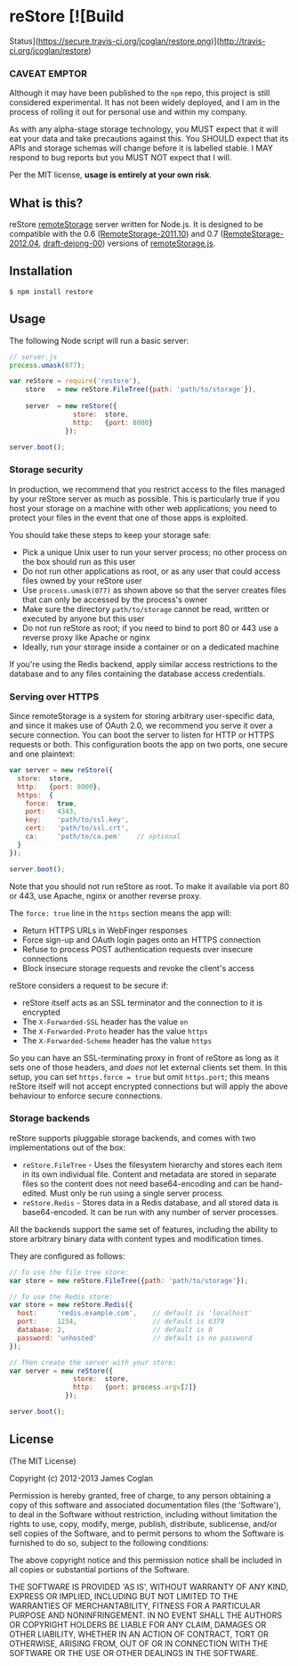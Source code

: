 # reStore [![Build
Status](https://secure.travis-ci.org/jcoglan/restore.png)](http://travis-ci.org/jcoglan/restore)

### CAVEAT EMPTOR

Although it may have been published to the `npm` repo, this project is still
considered experimental. It has not been widely deployed, and I am in the
process of rolling it out for personal use and within my company.

As with any alpha-stage storage technology, you MUST expect that it will eat
your data and take precautions against this. You SHOULD expect that its APIs
and storage schemas will change before it is labelled stable. I MAY respond to
bug reports but you MUST NOT expect that I will.

Per the MIT license, **usage is entirely at your own risk**.

## What is this?

reStore [remoteStorage][1] server written for Node.js. It is designed to be
compatible with the 0.6 ([RemoteStorage-2011.10][2]) and 0.7
([RemoteStorage-2012.04][3], [draft-dejong-00][4]) versions of
[remoteStorage.js][5].

[1]: http://www.w3.org/community/unhosted/wiki/RemoteStorage
[2]: http://www.w3.org/community/unhosted/wiki/RemoteStorage-2011.10
[3]: http://www.w3.org/community/unhosted/wiki/RemoteStorage-2012.04
[4]: http://tools.ietf.org/id/draft-dejong-remotestorage-00.txt
[5]: http://remotestorage.io/


## Installation

```
$ npm install restore
```


## Usage

The following Node script will run a basic server:

```js
// server.js
process.umask(077);

var reStore = require('restore'),
    store   = new reStore.FileTree({path: 'path/to/storage'}),
    
    server  = new reStore({
                store:  store,
                http:   {port: 8000}
              });

server.boot();
```


### Storage security

In production, we recommend that you restrict access to the files managed by
your reStore server as much as possible. This is particularly true if you host
your storage on a machine with other web applications; you need to protect your
files in the event that one of those apps is exploited.

You should take these steps to keep your storage safe:

* Pick a unique Unix user to run your server process; no other process on the
  box should run as this user
* Do not run other applications as root, or as any user that could access files
  owned by your reStore user
* Use `process.umask(077)` as shown above so that the server creates files that
  can only be accessed by the process's owner
* Make sure the directory `path/to/storage` cannot be read, written or executed
  by anyone but this user
* Do not run reStore as root; if you need to bind to port 80 or 443 use a
  reverse proxy like Apache or nginx
* Ideally, run your storage inside a container or on a dedicated machine

If you're using the Redis backend, apply similar access restrictions to the
database and to any files containing the database access credentials.


### Serving over HTTPS

Since remoteStorage is a system for storing arbitrary user-specific data, and
since it makes use of OAuth 2.0, we recommend you serve it over a secure
connection. You can boot the server to listen for HTTP or HTTPS requests or
both. This configuration boots the app on two ports, one secure and one
plaintext:

```js
var server = new reStore({
  store:  store,
  http:   {port: 8000},
  https:  {
    force:  true,
    port:   4343,
    key:    'path/to/ssl.key',
    cert:   'path/to/ssl.crt',
    ca:     'path/to/ca.pem'    // optional
  }
});

server.boot();
```

Note that you should not run reStore as root. To make it available via port 80
or 443, use Apache, nginx or another reverse proxy.

The `force: true` line in the `https` section means the app will:

* Return HTTPS URLs in WebFinger responses
* Force sign-up and OAuth login pages onto an HTTPS connection
* Refuse to process POST authentication requests over insecure connections
* Block insecure storage requests and revoke the client's access

reStore considers a request to be secure if:

* reStore itself acts as an SSL terminator and the connection to it is
  encrypted
* The `X-Forwarded-SSL` header has the value `on`
* The `X-Forwarded-Proto` header has the value `https`
* The `X-Forwarded-Scheme` header has the value `https`

So you can have an SSL-terminating proxy in front of reStore as long as it sets
one of those headers, and *does not* let external clients set them. In this
setup, you can set `https.force = true` but omit `https.port`; this means
reStore itself will not accept encrypted connections but will apply the above
behaviour to enforce secure connections.


### Storage backends

reStore supports pluggable storage backends, and comes with two implementations
out of the box:

* `reStore.FileTree` - Uses the filesystem hierarchy and stores each item in
  its own individual file. Content and metadata are stored in separate files so
  the content does not need base64-encoding and can be hand-edited. Must only
  be run using a single server process.
* `reStore.Redis` - Stores data in a Redis database, and all stored data is
  base64-encoded. It can be run with any number of server processes.

All the backends support the same set of features, including the ability to
store arbitrary binary data with content types and modification times.

They are configured as follows:

```js
// To use the file tree store:
var store = new reStore.FileTree({path: 'path/to/storage'});

// To use the Redis store:
var store = new reStore.Redis({
  host:     'redis.example.com',    // default is 'localhost'
  port:     1234,                   // default is 6379
  database: 2,                      // default is 0
  password: 'unhosted'              // default is no password
});

// Then create the server with your store:
var server = new reStore({
                store:  store,
                http:   {port: process.argv[2]}
              });

server.boot();
```


## License

(The MIT License)

Copyright (c) 2012-2013 James Coglan

Permission is hereby granted, free of charge, to any person obtaining a copy of
this software and associated documentation files (the 'Software'), to deal in
the Software without restriction, including without limitation the rights to
use, copy, modify, merge, publish, distribute, sublicense, and/or sell copies
of the Software, and to permit persons to whom the Software is furnished to do
so, subject to the following conditions:

The above copyright notice and this permission notice shall be included in all
copies or substantial portions of the Software.

THE SOFTWARE IS PROVIDED 'AS IS', WITHOUT WARRANTY OF ANY KIND, EXPRESS OR
IMPLIED, INCLUDING BUT NOT LIMITED TO THE WARRANTIES OF MERCHANTABILITY,
FITNESS FOR A PARTICULAR PURPOSE AND NONINFRINGEMENT. IN NO EVENT SHALL THE
AUTHORS OR COPYRIGHT HOLDERS BE LIABLE FOR ANY CLAIM, DAMAGES OR OTHER
LIABILITY, WHETHER IN AN ACTION OF CONTRACT, TORT OR OTHERWISE, ARISING FROM,
OUT OF OR IN CONNECTION WITH THE SOFTWARE OR THE USE OR OTHER DEALINGS IN THE
SOFTWARE.

